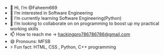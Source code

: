 - 👋 Hi, I’m @Faheem669
- 👀 I’m interested in Software Engineering
- 🌱 I’m currently learning Software Engineering(Python)
- 💞️ I’m looking to collaborate on on programming to boost up my practical working skills
- 📫 How to reach me -> hackingpro786786786@gmail.com
- 😄 Pronouns: MFSB
- ⚡ Fun fact: HTML, CSS , Python, C++ programming

<!---
Faheem669/Faheem669 is a ✨ special ✨ repository because its `README.md` (this file) appears on your GitHub profile.
You can click the Preview link to take a look at your changes.
--->
